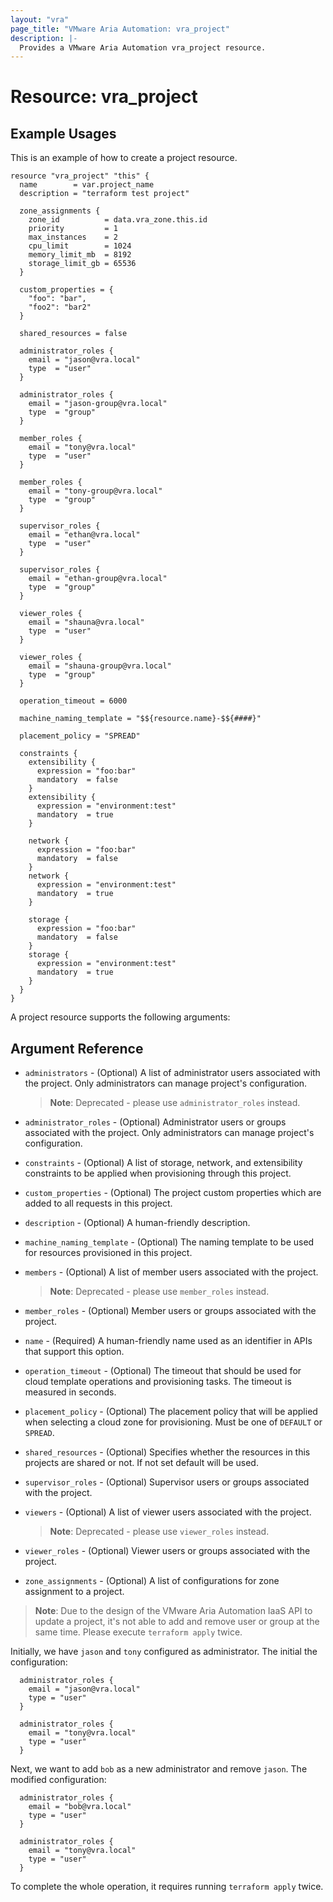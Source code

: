 ```yaml
---
layout: "vra"
page_title: "VMware Aria Automation: vra_project"
description: |-
  Provides a VMware Aria Automation vra_project resource.
---
```


# Resource: vra_project

## Example Usages

This is an example of how to create a project resource.

```hcl
resource "vra_project" "this" {
  name        = var.project_name
  description = "terraform test project"

  zone_assignments {
    zone_id          = data.vra_zone.this.id
    priority         = 1
    max_instances    = 2
    cpu_limit        = 1024
    memory_limit_mb  = 8192
    storage_limit_gb = 65536
  }

  custom_properties = {
    "foo": "bar",
    "foo2": "bar2"
  }

  shared_resources = false

  administrator_roles {
    email = "jason@vra.local"
    type  = "user"
  }

  administrator_roles {
    email = "jason-group@vra.local"
    type  = "group"
  }

  member_roles {
    email = "tony@vra.local"
    type  = "user"
  }

  member_roles {
    email = "tony-group@vra.local"
    type  = "group"
  }

  supervisor_roles {
    email = "ethan@vra.local"
    type  = "user"
  }

  supervisor_roles {
    email = "ethan-group@vra.local"
    type  = "group"
  }

  viewer_roles {
    email = "shauna@vra.local"
    type  = "user"
  }

  viewer_roles {
    email = "shauna-group@vra.local"
    type  = "group"
  }

  operation_timeout = 6000

  machine_naming_template = "$${resource.name}-$${####}"

  placement_policy = "SPREAD"

  constraints {
    extensibility {
      expression = "foo:bar"
      mandatory  = false
    }
    extensibility {
      expression = "environment:test"
      mandatory  = true
    }

    network {
      expression = "foo:bar"
      mandatory  = false
    }
    network {
      expression = "environment:test"
      mandatory  = true
    }

    storage {
      expression = "foo:bar"
      mandatory  = false
    }
    storage {
      expression = "environment:test"
      mandatory  = true
    }
  }
}
```

A project resource supports the following arguments:

## Argument Reference

* `administrators` - (Optional) A list of administrator users associated with the project. Only administrators can manage project's configuration.

  > **Note**:  Deprecated - please use `administrator_roles` instead.

* `administrator_roles` - (Optional) Administrator users or groups associated with the project. Only administrators can manage project's configuration.

* `constraints` - (Optional) A list of storage, network, and extensibility constraints to be applied when provisioning through this project.

* `custom_properties` - (Optional) The project custom properties which are added to all requests in this project.

* `description` - (Optional) A human-friendly description.

* `machine_naming_template` - (Optional) The naming template to be used for resources provisioned in this project.

* `members` - (Optional) A list of member users associated with the project.

  > **Note**:  Deprecated - please use `member_roles` instead.

* `member_roles` - (Optional) Member users or groups associated with the project.

* `name` - (Required) A human-friendly name used as an identifier in APIs that support this option.

* `operation_timeout` - (Optional) The timeout that should be used for cloud template operations and provisioning tasks. The timeout is measured in seconds.

* `placement_policy` - (Optional) The placement policy that will be applied when selecting a cloud zone for provisioning. Must be one of `DEFAULT` or `SPREAD`.

* `shared_resources` - (Optional) Specifies whether the resources in this projects are shared or not. If not set default will be used.

* `supervisor_roles` - (Optional) Supervisor users or groups associated with the project.

* `viewers` - (Optional) A list of viewer users associated with the project.

  > **Note**:  Deprecated - please use `viewer_roles` instead.

* `viewer_roles` - (Optional) Viewer users or groups associated with the project.

* `zone_assignments` - (Optional) A list of configurations for zone assignment to a project.

> **Note**: Due to the design of the VMware Aria Automation IaaS API to update a project, it's not able to add and remove user or group at the same time. Please execute `terraform apply` twice.

Initially, we have `jason` and `tony` configured as administrator. The initial the configuration:

```hcl
  administrator_roles {
    email = "jason@vra.local"
    type = "user"
  }

  administrator_roles {
    email = "tony@vra.local"
    type = "user"
  }
```

Next, we want to add `bob` as a new administrator and remove `jason`. The modified configuration:

```hcl
  administrator_roles {
    email = "bob@vra.local"
    type = "user"
  }

  administrator_roles {
    email = "tony@vra.local"
    type = "user"
  }
```

To complete the whole operation, it requires running `terraform apply` twice.

